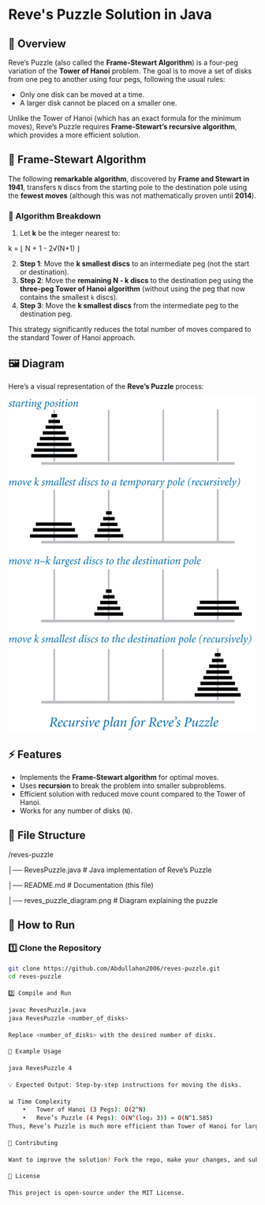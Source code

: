 # Reve's Puzzle Solution in Java

## 📌 Overview  
Reve’s Puzzle (also called the **Frame-Stewart Algorithm**) is a four-peg variation of the **Tower of Hanoi** problem. The goal is to move a set of disks from one peg to another using four pegs, following the usual rules:  
- Only one disk can be moved at a time.  
- A larger disk cannot be placed on a smaller one.  

Unlike the Tower of Hanoi (which has an exact formula for the minimum moves), Reve’s Puzzle requires **Frame-Stewart’s recursive algorithm**, which provides a more efficient solution.

## 📖 Frame-Stewart Algorithm  
The following **remarkable algorithm**, discovered by **Frame and Stewart in 1941**, transfers `N` discs from the starting pole to the destination pole using the **fewest moves** (although this was not mathematically proven until **2014**).  

### 🔢 Algorithm Breakdown
1. Let **k** be the integer nearest to:  

k = ⌊ N + 1 - 2√(N+1) ⌋

2. **Step 1**: Move the **k smallest discs** to an intermediate peg (not the start or destination).  
3. **Step 2**: Move the **remaining N - k discs** to the destination peg using the **three-peg Tower of Hanoi algorithm** (without using the peg that now contains the smallest `k` discs).  
4. **Step 3**: Move the **k smallest discs** from the intermediate peg to the destination peg.  

This strategy significantly reduces the total number of moves compared to the standard Tower of Hanoi approach.  

## 🖼️ Diagram
Here’s a visual representation of the **Reve’s Puzzle** process:  

![Reve's Puzzle Diagram](reves_puzzle_diagram.png)  

## ⚡ Features
- Implements the **Frame-Stewart algorithm** for optimal moves.  
- Uses **recursion** to break the problem into smaller subproblems.  
- Efficient solution with reduced move count compared to the Tower of Hanoi.  
- Works for any number of disks (`N`).  

## 📂 File Structure

/reves-puzzle

│── RevesPuzzle.java      # Java implementation of Reve’s Puzzle

│── README.md             # Documentation (this file)

│── reves_puzzle_diagram.png # Diagram explaining the puzzle

## 🚀 How to Run
### 1️⃣ Clone the Repository  
```bash
git clone https://github.com/Abdullahon2006/reves-puzzle.git
cd reves-puzzle

2️⃣ Compile and Run

javac RevesPuzzle.java
java RevesPuzzle <number_of_disks>

Replace <number_of_disks> with the desired number of disks.

📌 Example Usage

java RevesPuzzle 4

💡 Expected Output: Step-by-step instructions for moving the disks.

📊 Time Complexity
	•	Tower of Hanoi (3 Pegs): O(2^N)
	•	Reve’s Puzzle (4 Pegs): O(N^(log₂ 3)) ≈ O(N^1.585)
Thus, Reve’s Puzzle is much more efficient than Tower of Hanoi for large N.

🤝 Contributing

Want to improve the solution? Fork the repo, make your changes, and submit a pull request! 🎉

📝 License

This project is open-source under the MIT License.
